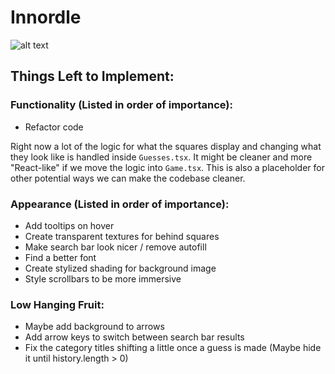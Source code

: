 # Innordle

![alt text](./WanderingInndle.png)

## Things Left to Implement:
### Functionality (Listed in order of importance):

- Refactor code

Right now a lot of the logic for what the squares display and changing what they look like is handled inside `Guesses.tsx`. It might be cleaner and more "React-like" if we move the logic into `Game.tsx`. This is also a placeholder for other potential ways we can make the codebase cleaner.

### Appearance (Listed in order of importance):
- Add tooltips on hover
- Create transparent textures for behind squares
- Make search bar look nicer / remove autofill
- Find a better font
- Create stylized shading for background image 
- Style scrollbars to be more immersive

### Low Hanging Fruit:
- Maybe add background to arrows
- Add arrow keys to switch between search bar results
- Fix the category titles shifting a little once a guess is made (Maybe hide it until history.length > 0)
